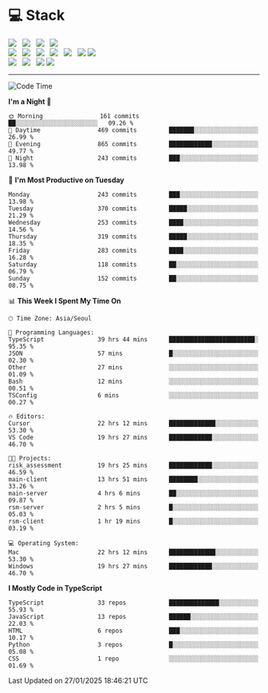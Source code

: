 <h1>💻 Stack</h1>
<div>
 <!-- badge : https://shields.io/ -->
 <!-- icon : https://simpleicons.org/?q=Get -->
 <img src="https://img.shields.io/badge/HTML5-e74c3c?style=flat-square&logo=HTML5&logoColor=white"/> &nbsp 
 <img src="https://img.shields.io/badge/CSS3-0A84FF?style=flat-square&logo=CSS3&logoColor=white"/> &nbsp 
 <img src="https://img.shields.io/badge/JavaScript-FFCD11?style=flat-square&logo=JavaScript&logoColor=white"/> &nbsp 
 <img src="https://img.shields.io/badge/TypeScript-3075C0?style=flat-square&logo=TypeScript&logoColor=white"/>
 <br/>
 <img src="https://img.shields.io/badge/Next-000000?style=flat-square&logo=nextdotjs&logoColor=white"/> &nbsp 
 <img src="https://img.shields.io/badge/React-00BCF6?style=flat-square&logo=React&logoColor=white"/> &nbsp 
 <img src="https://img.shields.io/badge/Redux-764ABC?style=flat-square&logo=Redux&logoColor=white"/> &nbsp
 <img src="https://img.shields.io/badge/Recoil-3578E5?style=flat-square&logo=recoil&logoColor=white"/> &nbsp
 <img src="https://img.shields.io/badge/React-Query-FF4154?style=flat-square&logo=reactquery&logoColor=white"/> &nbsp 
 <img src="https://img.shields.io/badge/styled%2Dcomponents-DB7093?style=flat-square&logo=styled%2Dcomponents&logoColor=white"/>
 <img src="https://img.shields.io/badge/CSS Modules-000000?style=flat-square&logo=CSS Modules&logoColor=white"/> &nbsp 
 <br/>
 <img src="https://img.shields.io/badge/Node-339933?style=flat-square&logo=Node.js&logoColor=white"/> &nbsp 
 <img src="https://img.shields.io/badge/Express-000000?style=flat-square&logo=Express&logoColor=white"/> &nbsp 
 <img src="https://img.shields.io/badge/MongoDB-47A248?style=flat-square&logo=MongoDB&logoColor=white"/>
 <img src="https://img.shields.io/badge/MariaDB-003545?style=flat-square&logo=mariadb&logoColor=white"/>
</div>

<hr>

<!--START_SECTION:waka-->
![Code Time](http://img.shields.io/badge/Code%20Time-2%2C007%20hrs%204%20mins-blue)

**I'm a Night 🦉** 

```text
🌞 Morning                161 commits         ██░░░░░░░░░░░░░░░░░░░░░░░   09.26 % 
🌆 Daytime                469 commits         ███████░░░░░░░░░░░░░░░░░░   26.99 % 
🌃 Evening                865 commits         ████████████░░░░░░░░░░░░░   49.77 % 
🌙 Night                  243 commits         ███░░░░░░░░░░░░░░░░░░░░░░   13.98 % 
```
📅 **I'm Most Productive on Tuesday** 

```text
Monday                   243 commits         ███░░░░░░░░░░░░░░░░░░░░░░   13.98 % 
Tuesday                  370 commits         █████░░░░░░░░░░░░░░░░░░░░   21.29 % 
Wednesday                253 commits         ████░░░░░░░░░░░░░░░░░░░░░   14.56 % 
Thursday                 319 commits         █████░░░░░░░░░░░░░░░░░░░░   18.35 % 
Friday                   283 commits         ████░░░░░░░░░░░░░░░░░░░░░   16.28 % 
Saturday                 118 commits         ██░░░░░░░░░░░░░░░░░░░░░░░   06.79 % 
Sunday                   152 commits         ██░░░░░░░░░░░░░░░░░░░░░░░   08.75 % 
```


📊 **This Week I Spent My Time On** 

```text
🕑︎ Time Zone: Asia/Seoul

💬 Programming Languages: 
TypeScript               39 hrs 44 mins      ████████████████████████░   95.35 % 
JSON                     57 mins             █░░░░░░░░░░░░░░░░░░░░░░░░   02.30 % 
Other                    27 mins             ░░░░░░░░░░░░░░░░░░░░░░░░░   01.09 % 
Bash                     12 mins             ░░░░░░░░░░░░░░░░░░░░░░░░░   00.51 % 
TSConfig                 6 mins              ░░░░░░░░░░░░░░░░░░░░░░░░░   00.27 % 

🔥 Editors: 
Cursor                   22 hrs 12 mins      █████████████░░░░░░░░░░░░   53.30 % 
VS Code                  19 hrs 27 mins      ████████████░░░░░░░░░░░░░   46.70 % 

🐱‍💻 Projects: 
risk_assessment          19 hrs 25 mins      ████████████░░░░░░░░░░░░░   46.59 % 
main-client              13 hrs 51 mins      ████████░░░░░░░░░░░░░░░░░   33.26 % 
main-server              4 hrs 6 mins        ██░░░░░░░░░░░░░░░░░░░░░░░   09.87 % 
rsm-server               2 hrs 5 mins        █░░░░░░░░░░░░░░░░░░░░░░░░   05.03 % 
rsm-client               1 hr 19 mins        █░░░░░░░░░░░░░░░░░░░░░░░░   03.19 % 

💻 Operating System: 
Mac                      22 hrs 12 mins      █████████████░░░░░░░░░░░░   53.30 % 
Windows                  19 hrs 27 mins      ████████████░░░░░░░░░░░░░   46.70 % 
```

**I Mostly Code in TypeScript** 

```text
TypeScript               33 repos            ██████████████░░░░░░░░░░░   55.93 % 
JavaScript               13 repos            ██████░░░░░░░░░░░░░░░░░░░   22.03 % 
HTML                     6 repos             ███░░░░░░░░░░░░░░░░░░░░░░   10.17 % 
Python                   3 repos             █░░░░░░░░░░░░░░░░░░░░░░░░   05.08 % 
CSS                      1 repo              ░░░░░░░░░░░░░░░░░░░░░░░░░   01.69 % 
```




 Last Updated on 27/01/2025 18:46:21 UTC
<!--END_SECTION:waka-->
